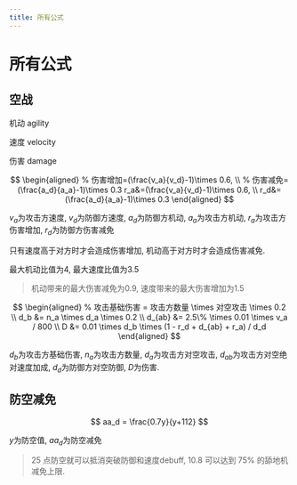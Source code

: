 ```yaml
---
title: 所有公式
---
```

# 所有公式

## 空战
机动 agility

速度 velocity

伤害 damage

$$
\begin{aligned}
% 伤害增加=(\frac{v_a}{v_d}-1)\times 0.6, \\
% 伤害减免=(\frac{a_d}{a_a}-1)\times 0.3
r_a&=(\frac{v_a}{v_d}-1)\times 0.6, \\
r_d&=(\frac{a_d}{a_a}-1)\times 0.3
\end{aligned}
$$

$v_a$为攻击方速度, $v_d$为防御方速度, $a_d$为防御方机动, $a_a$为攻击方机动, $r_a$为攻击方伤害增加, $r_d$为防御方伤害减免

只有速度高于对方时才会造成伤害增加, 机动高于对方时才会造成伤害减免.

最大机动比值为4, 最大速度比值为3.5

> 机动带来的最大伤害减免为0.9, 速度带来的最大伤害增加为1.5

$$
\begin{aligned}
% 攻击基础伤害 = 攻击方数量 \times 对空攻击 \times 0.2 \\
d_b &= n_a \times d_a \times 0.2 \\
d_{ab} &= 2.5\% \times 0.01 \times v_a / 800 \\
D &= 0.01 \times d_b \times (1 - r_d + d_{ab} + r_a) / d_d 
\end{aligned}
$$

$d_b$为攻击方基础伤害, $n_a$为攻击方数量, $d_a$为攻击方对空攻击, $d_{ab}$为攻击方对空绝对速度加成, $d_d$为防御方对空防御, $D$为伤害.

## 防空减免

$$
aa_d = \frac{0.7y}{y+112}
$$

$y$为防空值, $aa_d$为防空减免

> $25$ 点防空就可以抵消突破防御和速度debuff, $10.8$ 可以达到 $75\%$ 的舔地机减免上限.